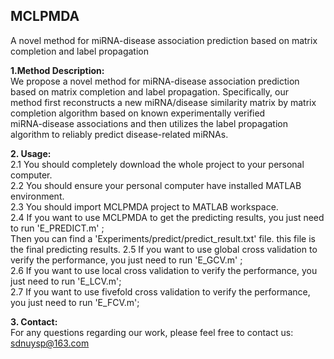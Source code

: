 
## MCLPMDA<br> 
A novel method for miRNA-disease association prediction based on matrix completion and label propagation<br> 

**1.Method Description:**<br> 
We propose a novel method for miRNA-disease association prediction based on matrix completion and label propagation. Specifically, our<br> 
method first reconstructs a new miRNA/disease similarity matrix by matrix completion algorithm based on known experimentally verified <br> 
miRNA-disease associations and then utilizes the label propagation algorithm to reliably predict disease-related miRNAs. <br> 

**2. Usage:**<br> 
  2.1 You should completely download the whole project to your personal computer.<br> 
  2.2 You should ensure your personal computer have installed MATLAB environment.<br> 
  2.3 You should import MCLPMDA project to MATLAB workspace.<br> 
  2.4 If you want to use MCLPMDA to get the predicting results, you just need to run 'E_PREDICT.m' ;<br>
  Then you can find a 'Experiments/predict/predict_result.txt' file. this file is the final predicting results.
  2.5 If you want to use global cross validation to verify the performance, you just need to run 'E_GCV.m' ;<br> 
  2.6 If you want to use local cross validation to verify the performance, you just need to run 'E_LCV.m';<br> 
  2.7 If you want to use fivefold cross validation to verify the performance, you just need to run 'E_FCV.m';<br> 

**3. Contact:**<br> 
For any questions regarding our work, please feel free to contact us: sdnuysp@163.com<br> 
